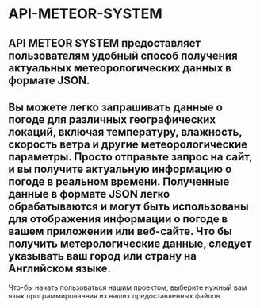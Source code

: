 # API-METEOR-SYSTEM
API METEOR SYSTEM предоставляет пользователям удобный способ получения актуальных метеорологических данных в формате JSON.
-----
Вы можете легко запрашивать данные о погоде для различных географических локаций, включая температуру, влажность, скорость ветра и другие метеорологические параметры.
Просто отправьте запрос на сайт, и вы получите актуальную информацию о погоде в реальном времени. 
Полученные данные в формате JSON легко обрабатываются и могут быть использованы для отображения информации о погоде в вашем приложении или веб-сайте. 
Что бы получить метерологические данные, следует указывать ваш город или страну на Английском языке.
-----
Что-бы начать пользоваться нашим проектом, выберите нужный вам язык программированния из наших предоставленных файлов.
